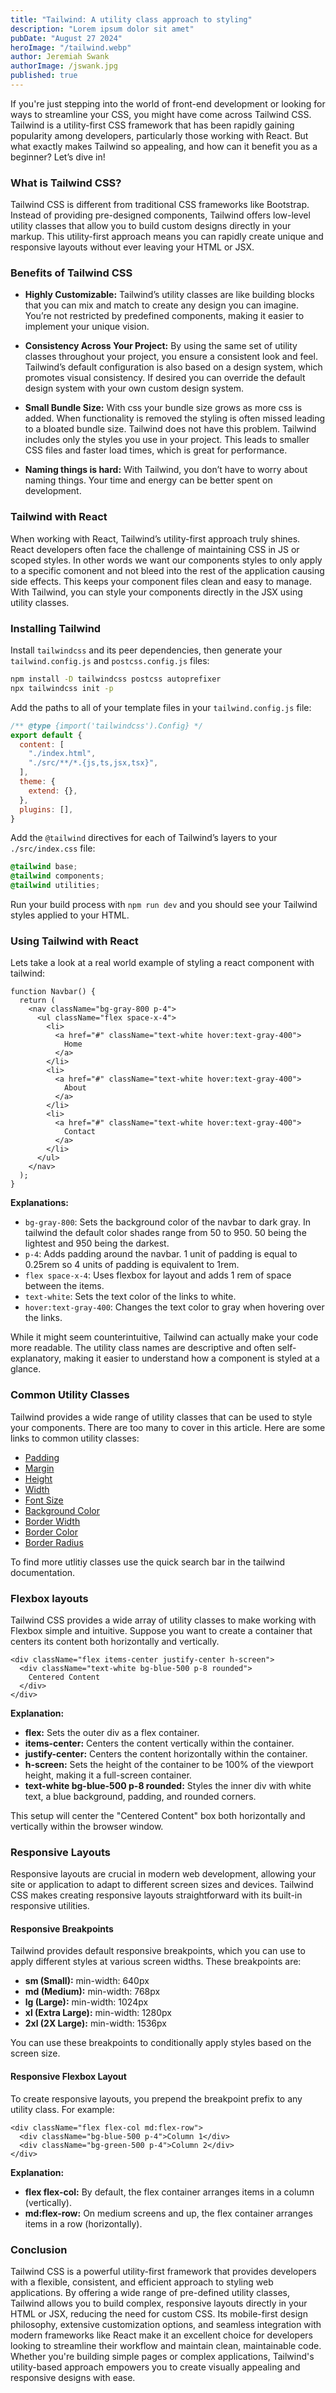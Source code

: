 ```yaml
---
title: "Tailwind: A utility class approach to styling"
description: "Lorem ipsum dolor sit amet"
pubDate: "August 27 2024"
heroImage: "/tailwind.webp"
author: Jeremiah Swank
authorImage: /jswank.jpg
published: true
---
```


If you're just stepping into the world of front-end development or looking for ways to streamline your CSS, you might have come across Tailwind CSS. Tailwind is a utility-first CSS framework that has been rapidly gaining popularity among developers, particularly those working with React. But what exactly makes Tailwind so appealing, and how can it benefit you as a beginner? Let’s dive in!

### What is Tailwind CSS?

Tailwind CSS is different from traditional CSS frameworks like Bootstrap. Instead of providing pre-designed components, Tailwind offers low-level utility classes that allow you to build custom designs directly in your markup. This utility-first approach means you can rapidly create unique and responsive layouts without ever leaving your HTML or JSX.

### Benefits of Tailwind CSS

* **Highly Customizable:** Tailwind’s utility classes are like building blocks that you can mix and match to create any design you can imagine. You’re not restricted by predefined components, making it easier to implement your unique vision.

* **Consistency Across Your Project:** By using the same set of utility classes throughout your project, you ensure a consistent look and feel. Tailwind’s default configuration is also based on a design system, which promotes visual consistency. If desired you can override the default design system with your own custom design system.

* **Small Bundle Size:** With css your bundle size grows as more css is added. When functionality is removed the styling is often missed leading to a bloated bundle size. Tailwind does not have this problem. Tailwind includes only the styles you use in your project. This leads to smaller CSS files and faster load times, which is great for performance.

* **Naming things is hard:** With Tailwind, you don’t have to worry about naming things. Your time and energy can be better spent on development.

### Tailwind with React

When working with React, Tailwind’s utility-first approach truly shines. React developers often face the challenge of maintaining CSS in JS or scoped styles. In other words we want our components styles to only apply to a specific comonent and not bleed into the rest of the application causing side effects. This keeps your component files clean and easy to manage.  With Tailwind, you can style your components directly in the JSX using utility classes. 

### Installing Tailwind

Install `tailwindcss` and its peer dependencies, then generate your `tailwind.config.js` and `postcss.config.js` files:

```bash
npm install -D tailwindcss postcss autoprefixer
npx tailwindcss init -p
```

Add the paths to all of your template files in your `tailwind.config.js` file:

```js
/** @type {import('tailwindcss').Config} */
export default {
  content: [
    "./index.html",
    "./src/**/*.{js,ts,jsx,tsx}",
  ],
  theme: {
    extend: {},
  },
  plugins: [],
}
```

Add the `@tailwind` directives for each of Tailwind’s layers to your `./src/index.css` file:

```css
@tailwind base;
@tailwind components;
@tailwind utilities;
```

Run your build process with `npm run dev` and you should see your Tailwind styles applied to your HTML.

### Using Tailwind with React

Lets take a look at a real world example of styling a react component with tailwind:

```tsx
function Navbar() {
  return (
    <nav className="bg-gray-800 p-4">
      <ul className="flex space-x-4">
        <li>
          <a href="#" className="text-white hover:text-gray-400">
            Home
          </a>
        </li>
        <li>
          <a href="#" className="text-white hover:text-gray-400">
            About
          </a>
        </li>
        <li>
          <a href="#" className="text-white hover:text-gray-400">
            Contact
          </a>
        </li>
      </ul>
    </nav>
  );
}
```
**Explanations:**

* `bg-gray-800`: Sets the background color of the navbar to dark gray. In tailwind the default color shades range from 50 to 950. 50 being the lightest and 950 being the darkest.
* `p-4`: Adds padding around the navbar. 1 unit of padding is equal to 0.25rem so 4 units of padding is equivalent to 1rem.
* `flex space-x-4`: Uses flexbox for layout and adds 1 rem of space between the items.
* `text-white`: Sets the text color of the links to white.
* `hover:text-gray-400`: Changes the text color to gray when hovering over the links.

While it might seem counterintuitive, Tailwind can actually make your code more readable. The utility class names are descriptive and often self-explanatory, making it easier to understand how a component is styled at a glance.

### Common Utility Classes

Tailwind provides a wide range of utility classes that can be used to style your components. There are too many to cover in this article. Here are some links to common utility classes:

* [Padding](https://tailwindcss.com/docs/padding)
* [Margin](https://tailwindcss.com/docs/margin)
* [Height](https://tailwindcss.com/docs/height)
* [Width](https://tailwindcss.com/docs/width)
* [Font Size](https://tailwindcss.com/docs/font-size)
* [Background Color](https://tailwindcss.com/docs/background-color)
* [Border Width](https://tailwindcss.com/docs/border-width)
* [Border Color](https://tailwindcss.com/docs/border-color)
* [Border Radius](https://tailwindcss.com/docs/border-radius)

To find more utlitiy classes use the quick search bar in the tailwind documentation.

### Flexbox layouts

Tailwind CSS provides a wide array of utility classes to make working with Flexbox simple and intuitive. Suppose you want to create a container that centers its content both horizontally and vertically.

```tsx
<div className="flex items-center justify-center h-screen">
  <div className="text-white bg-blue-500 p-8 rounded">
    Centered Content
  </div>
</div>
```

**Explanation:**

* **flex:** Sets the outer div as a flex container.
* **items-center:** Centers the content vertically within the container.
* **justify-center:** Centers the content horizontally within the container.
* **h-screen:** Sets the height of the container to be 100% of the viewport height, making it a full-screen container.
* **text-white bg-blue-500 p-8 rounded:** Styles the inner div with white text, a blue background, padding, and rounded corners.

This setup will center the "Centered Content" box both horizontally and vertically within the browser window.

### Responsive Layouts

Responsive layouts are crucial in modern web development, allowing your site or application to adapt to different screen sizes and devices. Tailwind CSS makes creating responsive layouts straightforward with its built-in responsive utilities.

#### Responsive Breakpoints

Tailwind provides default responsive breakpoints, which you can use to apply different styles at various screen widths. These breakpoints are:

* **sm (Small):** min-width: 640px
* **md (Medium):** min-width: 768px
* **lg (Large):** min-width: 1024px
* **xl (Extra Large):** min-width: 1280px
* **2xl (2X Large):** min-width: 1536px

You can use these breakpoints to conditionally apply styles based on the screen size.

#### Responsive Flexbox Layout

To create responsive layouts, you prepend the breakpoint prefix to any utility class. For example:

``` tsx
<div className="flex flex-col md:flex-row">
  <div className="bg-blue-500 p-4">Column 1</div>
  <div className="bg-green-500 p-4">Column 2</div>
</div>
```

**Explanation:**

* **flex flex-col:** By default, the flex container arranges items in a column (vertically).
* **md:flex-row:** On medium screens and up, the flex container arranges items in a row (horizontally).

### Conclusion

Tailwind CSS is a powerful utility-first framework that provides developers with a flexible, consistent, and efficient approach to styling web applications. By offering a wide range of pre-defined utility classes, Tailwind allows you to build complex, responsive layouts directly in your HTML or JSX, reducing the need for custom CSS. Its mobile-first design philosophy, extensive customization options, and seamless integration with modern frameworks like React make it an excellent choice for developers looking to streamline their workflow and maintain clean, maintainable code. Whether you're building simple pages or complex applications, Tailwind's utility-based approach empowers you to create visually appealing and responsive designs with ease.